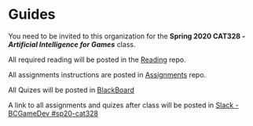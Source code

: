 # Guides

You need to be invited to this organization for the **Spring 2020 CAT328 - _Artificial Intelligence for Games_** class.

All required reading will be posted in the [Reading](https://github.com/Bloomfield-SP20-CAT328/Reading) repo.

All assignments instructions are posted in [Assignments](https://github.com/Bloomfield-SP20-CAT328/Assignments) repo.

All Quizes will be posted in [BlackBoard](https://bb.bloomfield.edu/webapps/blackboard/execute/launcher?type=Course&id=_12571_1&url=)

A link to all assignments and quizes after class will be posted in [Slack - BCGameDev #sp20-cat328](https://bcgamedev.slack.com/archives/CSK917HLY)
